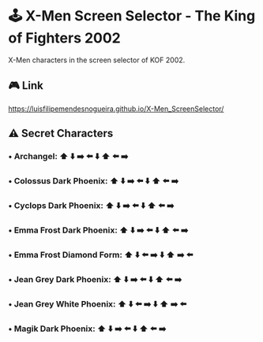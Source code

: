 # 🕹️ X-Men Screen Selector - The King of Fighters 2002
X-Men characters in the screen selector of KOF 2002.

## 🎮 Link
https://luisfilipemendesnogueira.github.io/X-Men_ScreenSelector/

## ⚠️ Secret Characters
### • **Archangel**: ⬆️ ⬇️ ➡️ ⬅️ ⬇️ ⬆️ ⬅️ ➡️
### • **Colossus Dark Phoenix**: ⬆️ ⬇️ ➡️ ⬅️ ⬇️ ⬆️ ⬅️ ➡️
### • **Cyclops Dark Phoenix**: ⬆️ ⬇️ ➡️ ⬅️ ⬇️ ⬆️ ⬅️ ➡️
### • **Emma Frost Dark Phoenix**: ⬆️ ⬇️ ➡️ ⬅️ ⬇️ ⬆️ ⬅️ ➡️
### • **Emma Frost Diamond Form**: ⬆️ ⬇️ ⬅️ ➡️ ⬇️ ⬆️ ➡️ ⬅️
### • **Jean Grey Dark Phoenix**: ⬆️ ⬇️ ➡️ ⬅️ ⬇️ ⬆️ ⬅️ ➡️
### • **Jean Grey White Phoenix**: ⬆️ ⬇️ ⬅️ ➡️ ⬇️ ⬆️ ➡️ ⬅️
### • **Magik Dark Phoenix**: ⬆️ ⬇️ ➡️ ⬅️ ⬇️ ⬆️ ⬅️ ➡️


